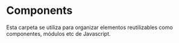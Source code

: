 # Components

Esta carpeta se utiliza para organizar elementos reutilizables como componentes, módulos etc de Javascript.